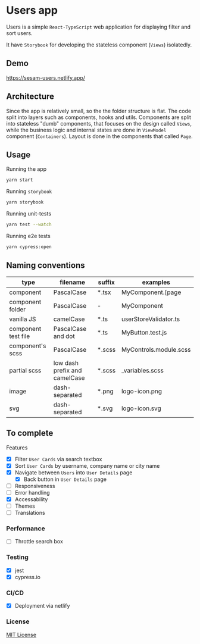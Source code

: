 # Users app

Users is a simple `React-TypeScript` web application for displaying filter and sort users.

It have `Storybook` for developing the stateless component (`Views`) isolatedly.

## Demo

<a href="https://sesam-users.netlify.app/" target="_blank">https://sesam-users.netlify.app/</a>


## Architecture
Since the app is relatively small, so the the folder structure is flat. The code split into layers such as components, hooks and utils. Components are split into stateless "dumb" components, that focuses on the design called `Views`, while the business logic and internal states are done in `ViewModel` component (`Containers`). Layout is done in the components that called `Page`.

## Usage

Running the app

```bash
yarn start
```

Running `storybook`

```bash
yarn storybook
```

Running unit-tests

```bash
yarn test --watch
```

Running e2e tests

```bash
yarn cypress:open
```

## Naming conventions

| type                | filename                      | suffix  | examples              |
| ------------------- | ----------------------------- | ------- | --------------------- |
| component           | PascalCase                    | \*.tsx  | MyComponent.[page|viewModel|view].tsx       |
| component folder    | PascalCase                     | -       | MyComponent           |
| vanilla JS          | camelCase                     | \*.ts   | userStoreValidator.ts |
| component test file | PascalCase and dot             | \*.ts   | MyButton.test.js      |
| component's scss    | PascalCase                    | \*.scss | MyControls.module.scss       |
| partial scss        | low dash prefix and camelCase | \*.scss | \_variables.scss      |
| image               | dash-separated                | \*.png  | logo-icon.png         |
| svg                 | dash-separated                | \*.svg  | logo-icon.svg         |


## To complete

Features
- [x]   Filter `User Cards` via search textbox
- [x]   Sort `User Cards` by username, company name or city name
- [x]   Navigate between `Users` into `User Details` page
    -   [x] Back button in `User Details` page
- [ ]   Responsiveness
- [ ]   Error handling
- [x]   Accessability
- [ ]   Themes
- [ ]   Translations
### Performance
-   [ ] Throttle search box
### Testing
-   [x] jest
-   [x] cypress.io
### CI/CD
-   [x] Deployment via netlify

### License

[MIT License](LICENSE)
